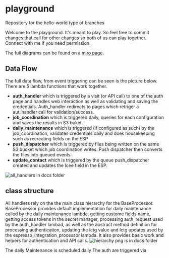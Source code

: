 # playground
Repository for the hello-world type of branches

Welcome to the playground. It's meant to play. So feel free to commit changes that call for other changes so both of us can play together.
Connect with me if you need permission. 

The full diagrams can be found on a [miro page](https://miro.com/app/board/uXjVKzGg22Y=/?userEmail=jnehme@liveintent.com&shareBoard=phillip@liveintent.com&track=true&utm_source=notification&utm_medium=email&utm_campaign=request-for-access&utm_content=open-sharing-settings&flow_feature=access_board&flow_type=request).

## Data Flow

The full data flow, from event triggering can be seen is the picture below. There are 5 lambda functions that work together.
- **auth_handler** which is triggered by a visit (or API call) to one of the auth page and handles web interaction as well as validating and saving the credentials. Auth_handler redirects to pages which retriger a aut_handler call for validation/success.
- **job_coordination** which is triggered daily, queries for each configuration and saves the results in S3 buket.
- **daily_maintenance** which is triggered (if configured as such) by the job_coordination, validates credentials daily and does housekeeping such as recreating fields on the ESP
- **push_dispatcher** which is triggered by files being written on the same S3 bucket which job coordination writes. Push dispatcher then converts the files into queued events.
- **update_contact** which is triggered by the queue push_dispatcher created and updates the lcee field in the ESP.
  
![all_handlers in docs folder](https://github.com/LiveIntent/espresso/blob/main/docs/espresso_flow_all_handlers.png "Full flow")

## class structure
All handlers rely on the the main class hierarchy for the BaseProcessor.  BaseProcessor provides default implementation for daily maintenance called by the daily maintenance lambda, getting custome fields name, getting access tokens in the secret manager, processing auth_request used by the auth_handler lambad, as well as the abstract method definition for processing authentication, updating the lctg value and lctg updates used by the espresso_integration_processor lambda. It also provides basic work and helpers for authentication and API calls. 
![hierarchy png is in docs folder](https://github.com/LiveIntent/espresso/blob/main/docs/espresso_classes.png "Class hierarchy")

The daily Maintenance is scheduled daily
The auth are triggered via 

